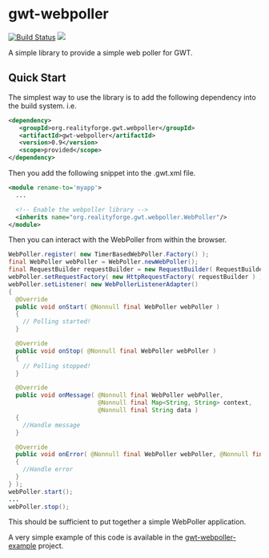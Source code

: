 # gwt-webpoller

[![Build Status](https://secure.travis-ci.org/realityforge/gwt-webpoller.png?branch=master)](http://travis-ci.org/realityforge/gwt-webpoller)
[<img src="https://img.shields.io/maven-central/v/org.realityforge.gwt.webpoller/gwt-webpoller.svg?label=latest%20release"/>](http://search.maven.org/#search%7Cga%7C1%7Cg%3A%22org.realityforge.gwt.webpoller%22%20a%3A%22gwt-webpoller%22)

A simple library to provide a simple web poller for GWT.

## Quick Start

The simplest way to use the library is to add the following dependency
into the build system. i.e.

```xml
<dependency>
   <groupId>org.realityforge.gwt.webpoller</groupId>
   <artifactId>gwt-webpoller</artifactId>
   <version>0.9</version>
   <scope>provided</scope>
</dependency>
```

Then you add the following snippet into the .gwt.xml file.

```xml
<module rename-to='myapp'>
  ...

  <!-- Enable the webpoller library -->
  <inherits name="org.realityforge.gwt.webpoller.WebPoller"/>
</module>
```

Then you can interact with the WebPoller from within the browser.

```java
WebPoller.register( new TimerBasedWebPoller.Factory() );
final WebPoller webPoller = WebPoller.newWebPoller();
final RequestBuilder requestBuilder = new RequestBuilder( RequestBuilder.GET, "http://example.com/someUrl" );
webPoller.setRequestFactory( new HttpRequestFactory( requestBuilder ) );
webPoller.setListener( new WebPollerListenerAdapter()
{
  @Override
  public void onStart( @Nonnull final WebPoller webPoller )
  {
    // Polling started!
  }

  @Override
  public void onStop( @Nonnull final WebPoller webPoller )
  {
    // Polling stopped!
  }

  @Override
  public void onMessage( @Nonnull final WebPoller webPoller,
                         @Nonnull final Map<String, String> context,
                         @Nonnull final String data )
  {
    //Handle message
  }

  @Override
  public void onError( @Nonnull final WebPoller webPoller, @Nonnull final Throwable exception )
  {
    //Handle error
  }
} );
webPoller.start();
...
webPoller.stop();
```

This should be sufficient to put together a simple WebPoller application.

A very simple example of this code is available in the
[gwt-webpoller-example](https://github.com/realityforge/gwt-webpoller-example)
project.
